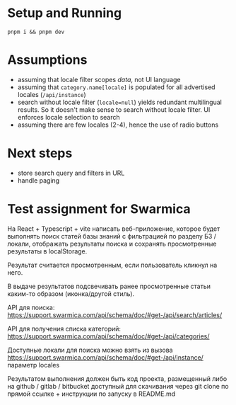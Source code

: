 # Setup and Running

`pnpm i && pnpm dev`

# Assumptions

- assuming that locale filter scopes _data_, not UI language
- assuming that `category.name[locale]` is populated for all advertised locales (`/api/instance`)
- search without locale filter (`locale=null`) yields redundant multilingual results. So it doesn't make sense to search without locale filter. UI enforces locale selection to search
- assuming there are few locales (2-4), hence the use of radio buttons

# Next steps

- store search query and filters in URL
- handle paging

# Test assignment for Swarmica

На React + Typescript + vite написать веб-приложение, которое будет выполнять поиск статей базы знаний с фильтрацией по разделу БЗ / локали, отображать результаты поиска и сохранять просмотренные результаты в localStorage.

Результат считается просмотренным, если пользователь кликнул на него.

В выдаче результатов подсвечивать ранее просмотренные статьи каким-то образом (иконка/другой стиль).

API для поиска:
https://support.swarmica.com/api/schema/doc/#get-/api/search/articles/

API для получения списка категорий:
https://support.swarmica.com/api/schema/doc/#get-/api/categories/

Доступные локали для поиска можно взять из вызова https://support.swarmica.com/api/schema/doc/#get-/api/instance/ параметр locales

Результатом выполнения должен быть код проекта, размещенный либо на github / gitlab / bitbucket доступный для скачивания через git clone по прямой ссылке + инструкции по запуску в README.md
